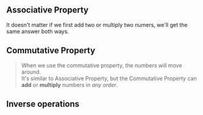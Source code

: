 ## Associative Property
It doesn't matter if we first add two or multiply two numers, we'll get the same answer both ways.

## Commutative Property
> When we use the commutative property, the numbers will move around.  
It's similar to Associative Property, but the Commutative Property can **add** or **multiply** numbers in *any order*.

## Inverse operations
